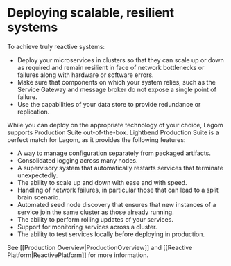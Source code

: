 # Deploying scalable, resilient systems

To achieve truly reactive systems:

* Deploy your microservices in clusters so that they can scale up or down as required and remain resilient in face of network bottlenecks or failures along with hardware or software errors.
* Make sure that components on which your system relies, such as the Service Gateway and message broker do not expose a single point of failure.
* Use the capabilities of your data store to provide redundance or replication.

<!---The following diagram shows a typical Lagom deployment. (see slide) -->

While you can deploy on the appropriate technology of your choice, Lagom supports Production Suite out-of-the-box. Lightbend Production Suite is a perfect match for Lagom, as it provides the following features:

* A way to manage configuration separately from packaged artifacts.
* Consolidated logging across many nodes.
* A supervisory system that automatically restarts services that terminate unexpectedly.
* The ability to scale up and down with ease and with speed.
* Handling of network failures, in particular those that can lead to a split brain scenario.
* Automated seed node discovery that ensures that new instances of a service join the same cluster as those already running.
* The ability to perform rolling updates of your services.
* Support for monitoring services across a cluster.
* The ability to test services locally before deploying in production.

See [[Production Overview|ProductionOverview]] and [[Reactive Platform|ReactivePlatform]] for more information.
